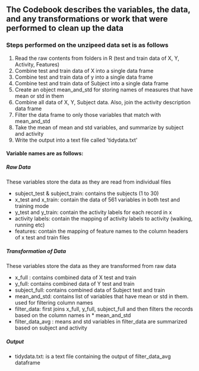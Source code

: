 ## The Codebook describes the variables, the data, and any transformations or work that were performed to clean up the data 

### Steps performed on the unzipeed data set is as follows
1. Read the raw contents from folders in R (test and train data of X, Y, Activity, Features)
2. Combine test and train data of X into a single data frame
3. Combine test and train data of y into a single data frame
4. Combine test and train data of Subject into a single data frame
5. Create an object mean_and_std for storing names of measures that have mean or std in them
6. Combine all data of X, Y, Subject data. Also, join the activity description data frame
7. Filter the data frame to only those variables that match with mean_and_std
8. Take the mean of mean and std variables, and summarize by subject and activity 
9. Write the output into a text file called 'tidydata.txt'

#### Variable names are as follows:

##### Raw Data
These variables store the data as they are read from individual files
* subject_test & subject_train: contains the subjects (1 to 30)
* x_test and x_train: contain the data of 561 variables in both test and training mode
* y_test and y_train: contain the activity labels for each record in x
* activity labels: contain the mapping of activity labels to activity (walking, running etc)
* features: contain the mapping of feature names to the column headers of x test and train files


##### Transformation of Data
These variables store the data as they are transformed from raw data
* x_full : contains combined data of X test and train
* y_full: contains combined data of Y test and train
* subject_full: contains combined data of Subject test and train
* mean_and_std: contains list of variables that have mean or std in them. used for filtering column names 
* filter_data: first joins x_full, y_full, subject_full and then filters the records based on the column names in * mean_and_std
* filter_data_avg : means and std variables in filter_data are summarized based on subject and activity

##### Output
* tidydata.txt: is a text file containing the output of filter_data_avg dataframe
